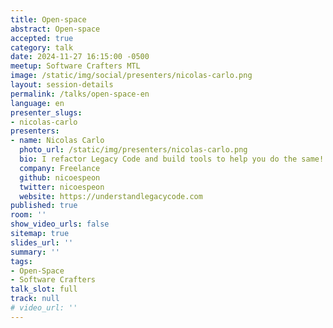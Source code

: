```yaml
---
title: Open-space
abstract: Open-space
accepted: true
category: talk
date: 2024-11-27 16:15:00 -0500
meetup: Software Crafters MTL
image: /static/img/social/presenters/nicolas-carlo.png
layout: session-details
permalink: /talks/open-space-en
language: en
presenter_slugs:
- nicolas-carlo
presenters:
- name: Nicolas Carlo
  photo_url: /static/img/presenters/nicolas-carlo.png
  bio: I refactor Legacy Code and build tools to help you do the same! Co-organizer of the Software Crafters MTL, React MTL, and Elixir MTL communities.
  company: Freelance
  github: nicoespeon
  twitter: nicoespeon
  website: https://understandlegacycode.com
published: true
room: ''
show_video_urls: false
sitemap: true
slides_url: ''
summary: ''
tags:
- Open-Space
- Software Crafters
talk_slot: full
track: null
# video_url: ''
---
```

